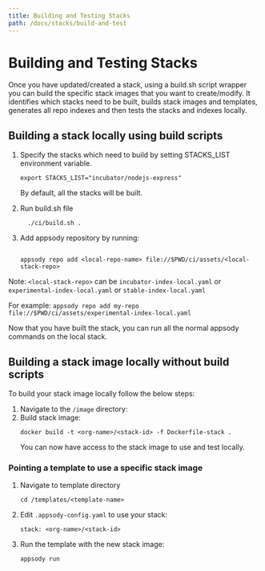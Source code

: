 ```yaml
---
title: Building and Testing Stacks
path: /docs/stacks/build-and-test
---
```


# Building and Testing Stacks

Once you have updated/created a stack, using a build.sh script wrapper you can build the specific stack images that you want to create/modify. It identifies which stacks need to be built, builds stack images and templates, generates all repo indexes and then tests the stacks and indexes locally.

## Building a stack locally using build scripts

1. Specify the stacks which need to build by setting STACKS_LIST environment variable.

    ```
    export STACKS_LIST="incubator/nodejs-express"
    ```

    By default, all the stacks will be built.


2. Run build.sh file
    ```
      ./ci/build.sh .
    ```

3. Add appsody repository by running:
    ```

    appsody repo add <local-repo-name> file://$PWD/ci/assets/<local-stack-repo>
    ```

Note: `<local-stack-repo>` can be `incubator-index-local.yaml` or `experimental-index-local.yaml` or `stable-index-local.yaml`


For example:
    ```
    appsody repo add my-repo file://$PWD/ci/assets/experimental-index-local.yaml
    ```

Now that you have built the stack, you can run all the normal appsody commands on the local stack.

## Building a stack image locally without build scripts
To build your stack image locally follow the below steps:
1. Navigate to the `/image` directory:
1. Build stack image:
    ```
    docker build -t <org-name>/<stack-id> -f Dockerfile-stack .
    ```
    You can now have access to the stack image to use and test locally.

### Pointing a template to use a specific stack image
1. Navigate to template directory
    ```
    cd /templates/<template-name>
    ```
2. Edit `.appsody-config.yaml` to use your stack:
    ```
    stack: <org-name>/<stack-id>
    ```
3. Run the template with the new stack image:
    ```
    appsody run
    ```
